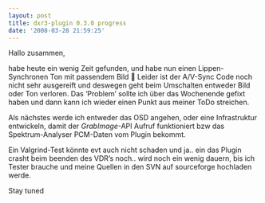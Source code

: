 ```yaml
---
layout: post
title: dxr3-plugin 0.3.0 progress
date: '2008-03-28 21:59:25'
---
```



Hallo zusammen,

habe heute ein wenig Zeit gefunden, und habe nun einen Lippen-Synchronen Ton mit passendem Bild 🙂
 Leider ist der A/V-Sync Code noch nicht sehr ausgereift und deswegen geht beim Umschalten entweder Bild
 oder Ton verloren. Das ‘Problem’ sollte ich über das Wochenende gefixt haben und dann kann ich wieder
 einen Punkt aus meiner ToDo streichen.

Als nächstes werde ich entweder das OSD angehen, oder eine Infrastruktur entwickeln, damit der *GrabImage*-API
 Aufruf funktioniert bzw das Spektrum-Analyser PCM-Daten vom Plugin bekommt.

Ein Valgrind-Test könnte evt auch nicht schaden und ja.. ein das Plugin crasht beim beenden des VDR’s noch.. wird noch ein
 wenig dauern, bis ich Tester brauche und meine Quellen in den SVN auf sourceforge hochladen werde.

Stay tuned
